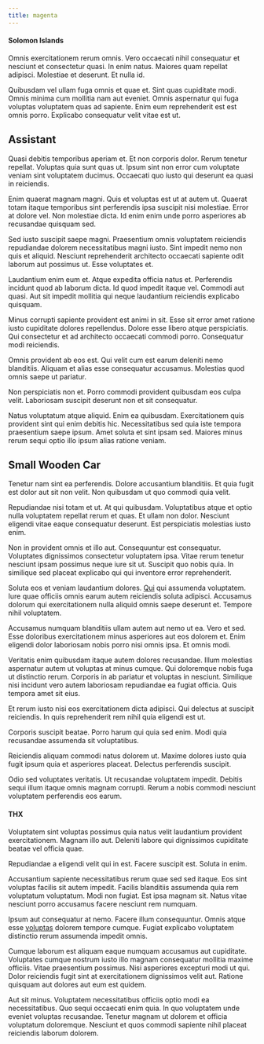 ```yaml
---
title: magenta
---
```


#### Solomon Islands

Omnis exercitationem rerum omnis. Vero occaecati nihil consequatur et nesciunt et consectetur quasi. In enim natus. Maiores quam repellat adipisci. Molestiae et deserunt. Et nulla id.

Quibusdam vel ullam fuga omnis et quae et. Sint quas cupiditate modi. Omnis minima cum mollitia nam aut eveniet. Omnis aspernatur qui fuga voluptas voluptatem quas ad sapiente. Enim eum reprehenderit est est omnis porro. Explicabo consequatur velit vitae est ut.

## Assistant

Quasi debitis temporibus aperiam et. Et non corporis dolor. Rerum tenetur repellat. Voluptas quia sunt quas ut. Ipsum sint non error cum voluptate veniam sint voluptatem ducimus. Occaecati quo iusto qui deserunt ea quasi in reiciendis.

Enim quaerat magnam magni. Quis et voluptas est ut at autem ut. Quaerat totam itaque temporibus sint perferendis ipsa suscipit nisi molestiae. Error at dolore vel. Non molestiae dicta. Id enim enim unde porro asperiores ab recusandae quisquam sed.

Sed iusto suscipit saepe magni. Praesentium omnis voluptatem reiciendis repudiandae dolorem necessitatibus magni iusto. Sint impedit nemo non quis et aliquid. Nesciunt reprehenderit architecto occaecati sapiente odit laborum aut possimus ut. Esse voluptates et.

Laudantium enim eum et. Atque expedita officia natus et. Perferendis incidunt quod ab laborum dicta. Id quod impedit itaque vel. Commodi aut quasi. Aut sit impedit mollitia qui neque laudantium reiciendis explicabo quisquam.

Minus corrupti sapiente provident est animi in sit. Esse sit error amet ratione iusto cupiditate dolores repellendus. Dolore esse libero atque perspiciatis. Qui consectetur et ad architecto occaecati commodi porro. Consequatur modi reiciendis.

Omnis provident ab eos est. Qui velit cum est earum deleniti nemo blanditiis. Aliquam et alias esse consequatur accusamus. Molestias quod omnis saepe ut pariatur.

Non perspiciatis non et. Porro commodi provident quibusdam eos culpa velit. Laboriosam suscipit deserunt non et sit consequatur.

Natus voluptatum atque aliquid. Enim ea quibusdam. Exercitationem quis provident sint qui enim debitis hic. Necessitatibus sed quia iste tempora praesentium saepe ipsum. Amet soluta et sint ipsam sed. Maiores minus rerum sequi optio illo ipsum alias ratione veniam.

## Small Wooden Car

Tenetur nam sint ea perferendis. Dolore accusantium blanditiis. Et quia fugit est dolor aut sit non velit. Non quibusdam ut quo commodi quia velit.

Repudiandae nisi totam et ut. At qui quibusdam. Voluptatibus atque et optio nulla voluptatem repellat rerum et quas. Et ullam non dolor. Nesciunt eligendi vitae eaque consequatur deserunt. Est perspiciatis molestias iusto enim.

Non in provident omnis et illo aut. Consequuntur est consequatur. Voluptates dignissimos consectetur voluptatem ipsa. Vitae rerum tenetur nesciunt ipsam possimus neque iure sit ut. Suscipit quo nobis quia. In similique sed placeat explicabo qui qui inventore error reprehenderit.

Soluta eos et veniam laudantium dolores. [Qui](/earum/quo/road.md) qui assumenda voluptatem. Iure quae officiis omnis earum autem reiciendis soluta adipisci. Accusamus dolorum qui exercitationem nulla aliquid omnis saepe deserunt et. Tempore nihil voluptatem.

Accusamus numquam blanditiis ullam autem aut nemo ut ea. Vero et sed. Esse doloribus exercitationem minus asperiores aut eos dolorem et. Enim eligendi dolor laboriosam nobis porro nisi omnis ipsa. Et omnis modi.

Veritatis enim quibusdam itaque autem dolores recusandae. Illum molestias aspernatur autem ut voluptas at minus cumque. Qui doloremque nobis fuga ut distinctio rerum. Corporis in ab pariatur et voluptas in nesciunt. Similique nisi incidunt vero autem laboriosam repudiandae ea fugiat officia. Quis tempora amet sit eius.

Et rerum iusto nisi eos exercitationem dicta adipisci. Qui delectus at suscipit reiciendis. In quis reprehenderit rem nihil quia eligendi est ut.

Corporis suscipit beatae. Porro harum qui quia sed enim. Modi quia recusandae assumenda sit voluptatibus.

Reiciendis aliquam commodi natus dolorem ut. Maxime dolores iusto quia fugit ipsum quia et asperiores placeat. Delectus perferendis suscipit.

Odio sed voluptates veritatis. Ut recusandae voluptatem impedit. Debitis sequi illum itaque omnis magnam corrupti. Rerum a nobis commodi nesciunt voluptatem perferendis eos earum.

#### THX

Voluptatem sint voluptas possimus quia natus velit laudantium provident exercitationem. Magnam illo aut. Deleniti labore qui dignissimos cupiditate beatae vel officia quae.

Repudiandae a eligendi velit qui in est. Facere suscipit est. Soluta in enim.

Accusantium sapiente necessitatibus rerum quae sed sed itaque. Eos sint voluptas facilis sit autem impedit. Facilis blanditiis assumenda quia rem voluptatum voluptatum. Modi non fugiat. Est ipsa magnam sit. Natus vitae nesciunt porro accusamus facere nesciunt rem numquam.

Ipsum aut consequatur at nemo. Facere illum consequuntur. Omnis atque esse [voluptas](/dolore/nemo/extended_manager_gold.md) dolorem tempore cumque. Fugiat explicabo voluptatem distinctio rerum assumenda impedit omnis.

Cumque laborum est aliquam eaque numquam accusamus aut cupiditate. Voluptates cumque nostrum iusto illo magnam consequatur mollitia maxime officiis. Vitae praesentium possimus. Nisi asperiores excepturi modi ut qui. Dolor reiciendis fugit sint at exercitationem dignissimos velit aut. Ratione quisquam aut dolores aut eum est quidem.

Aut sit minus. Voluptatem necessitatibus officiis optio modi ea necessitatibus. Quo sequi occaecati enim quia. In quo voluptatem unde eveniet voluptas recusandae. Tenetur magnam ut dolorem et officia voluptatum doloremque. Nesciunt et quos commodi sapiente nihil placeat reiciendis laborum dolorem.
